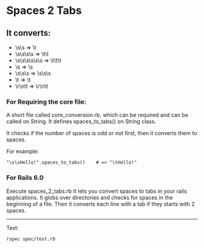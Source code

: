 # Spaces 2 Tabs

## It converts:
+ \s\s => \t
+ \s\s\s\s => \t\t
+ \s\s\s\s\s\s => \t\t\t
+ \s => \s
+ \s\s\s => \s\s\s
+ \t => \t
+ \r\n\t => \r\n\t

### For Requiring the core file:
A short file called core_conversion.rb, which can be required and can be called on String.
It defines spaces_to_tabs() on String class.

It checks if the number of spaces is odd or not first, then it converts them to spaces.

For example:

```
"\s\sHello!".spaces_to_tabs()    # => "\tHello!"
```

### For Rails 6.0
Execute spaces_2_tabs.rb
It lets you convert spaces to tabs in your rails applications.
It globs over directories and checks for spaces in the beginning of a file.
Then it converts each line with a tab if they starts with 2 spaces.

---

Test:

```
rspec spec/test.rb
```

